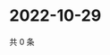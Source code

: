 # 2022-10-29

共 0 条

<!-- BEGIN WEIBO -->
<!-- 最后更新时间 Sat Oct 29 2022 12:34:17 GMT+0800 (China Standard Time) -->

<!-- END WEIBO -->
